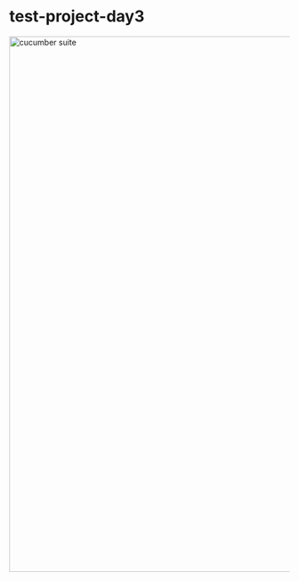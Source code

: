 # test-project-day3
<img width="960" alt="cucumber suite" src="https://user-images.githubusercontent.com/95458185/181298950-2f6f230e-8755-45a8-bb19-0bc1ba64a53b.PNG">
